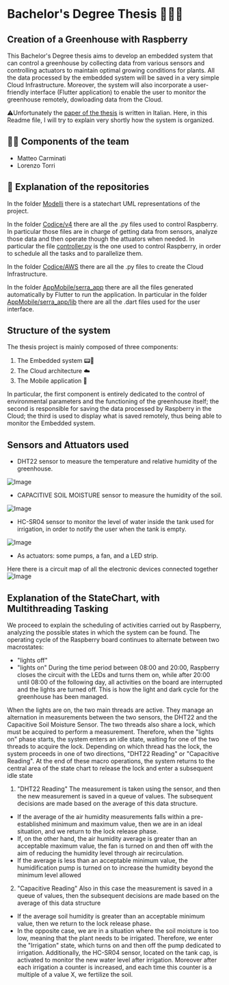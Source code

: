 # Bachelor's Degree Thesis 👨‍💻🌱
## Creation of a Greenhouse with Raspberry
This Bachelor's Degree thesis aims to develop an embedded system that can control a greenhouse by collecting data from various sensors and controlling actuators to maintain optimal growing conditions for plants. All the data processed by the embedded system will be saved in a very simple Cloud Infrastructure. Moreover, the system will also incorporate a user-friendly interface (Flutter application) to enable the user to monitor the greenhouse remotely, dowloading data from the Cloud.

⚠️Unfortunately the [paper of the thesis](/RelazioneTesi.pdf) is written in Italian. Here, in this Readme file, I will try to explain very shortly how the system is organized.

## 🧑‍💻 Components of the team
- Matteo Carminati
- Lorenzo Torri

## 📂 Explanation of the repositories
In the folder [Modelli](/Modelli) there is a statechart UML representations of the project. 

In the folder [Codice/v4](/Codice/v4) there are all the .py files used to control Raspberry. In particular those files are in charge of getting data from sensors, analyze those data and then operate though the attuators when needed.
In particular the file [controller.py](/Codice/v4/Controller.py) is the one used to control Raspberry, in order to schedule all the tasks and to parallelize them.

In the folder [Codice/AWS](/Codice/AWS) there are all the .py files to create the Cloud Infrastructure.

In the folder [AppMobile/serra_app](/AppMobile/serra_app) there are all the files generated automatically by Flutter to run the application. In particular in the folder [AppMobile/serra_app/lib](/AppMobile/serra_app/lib) there are all the .dart files used for the user interface.

## Structure of the system
The thesis project is mainly composed of three components:
1. The Embedded system 📟🌱
2. The Cloud architecture ☁️
3. The Mobile application 📲

In particular, the first component is entirely dedicated to the control of environmental parameters and the functioning of the greenhouse itself; the second is responsible for saving the data processed by Raspberry in the Cloud; the third is used to display what is saved remotely, thus being able to monitor the Embedded system.

## Sensors and Attuators used
- DHT22 sensor to measure the temperature and relative humidity of the greenhouse. 

![Image](/Images/DHT22.png)

- CAPACITIVE SOIL MOISTURE sensor to measure the humidity of the soil.
 
![Image](/Images/CSMS.png)

- HC-SR04 sensor to monitor the level of water inside the tank used for irrigation, in order to notify the user when the tank is empty. 

![Image](/Images/HCSR04.png)

- As actuators: some pumps, a fan, and a LED strip.

Here there is a circuit map of all the electronic devices connected together
![Image](/Images/Circuits.png)

## Explanation of the StateChart, with Multithreading Tasking
We proceed to explain the scheduling of activities carried out by Raspberry, analyzing the possible states in which the system can be found.
The operating cycle of the Raspberry board continues to alternate between two macrostates:
- "lights off"
- "lights on"
During the time period between 08:00 and 20:00, Raspberry closes the circuit with the LEDs and turns them on, while after 20:00 until 08:00 of the following day, all activities on the board are interrupted and the lights are turned off. This is how the light and dark cycle for the greenhouse has been managed.

When the lights are on, the two main threads are active. They manage an alternation in measurements between the two sensors, the DHT22 and the Capacitive Soil Moisture Sensor. The two threads also share a lock, which must be acquired to perform a measurement. Therefore, when the "lights on" phase starts, the system enters an idle state, waiting for one of the two threads to acquire the lock. Depending on which thread has the lock, the system proceeds in one of two directions, "DHT22 Reading" or "Capacitive Reading". At the end of these macro operations, the system returns to the central area of the state chart to release the lock and enter a subsequent idle state
1. "DHT22 Reading" 
The measurement is taken using the sensor, and then the new measurement is saved in a queue of values. The subsequent decisions are made based on the average of this data structure. 
- If the average of the air humidity measurements falls within a pre-established minimum and maximum value, then we are in an ideal situation, and we return to the lock release phase. 
- If, on the other hand, the air humidity average is greater than an acceptable maximum value, the fan is turned on and then off with the aim of reducing the humidity level through air recirculation. 
- If the average is less than an acceptable minimum value, the humidification pump is turned on to increase the humidity beyond the minimum level allowed

2. "Capacitive Reading"
Also in this case the measurement is saved in a queue of values, then the subsequent decisions are made based on the average of this data structure
- If the average soil humidity is greater than an acceptable minimum value, then we return to the lock release phase. 
- In the opposite case, we are in a situation where the soil moisture is too low, meaning that the plant needs to be irrigated. Therefore, we enter the "Irrigation" state, which turns on and then off the pump dedicated to irrigation. Additionally, the HC-SR04 sensor, located on the tank cap, is activated to monitor the new water level after irrigation. Moreover after each irrigation a counter is increased, and each time this counter is a multiple of a value X, we fertilize the soil.
